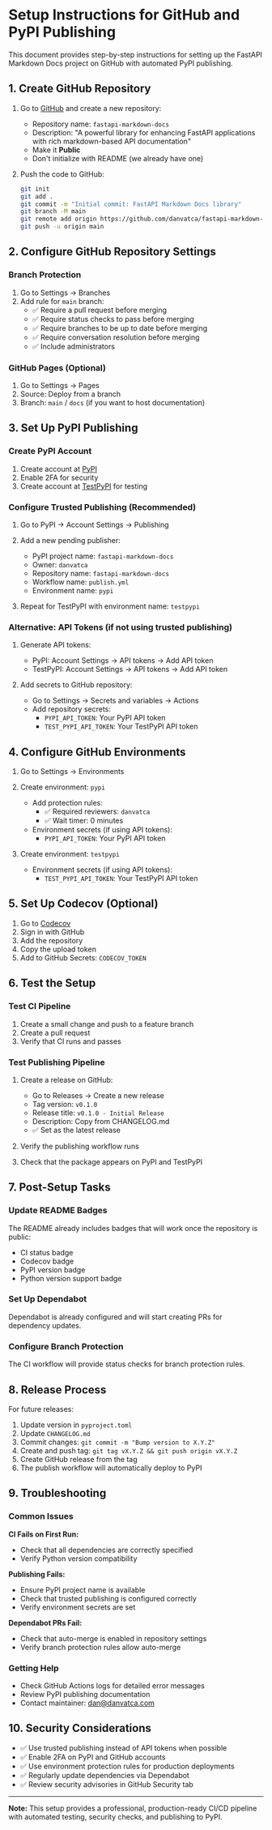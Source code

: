 # Setup Instructions for GitHub and PyPI Publishing

This document provides step-by-step instructions for setting up the FastAPI Markdown Docs project on GitHub with automated PyPI publishing.

## 1. Create GitHub Repository

1. Go to [GitHub](https://github.com) and create a new repository:
   - Repository name: `fastapi-markdown-docs`
   - Description: "A powerful library for enhancing FastAPI applications with rich markdown-based API documentation"
   - Make it **Public**
   - Don't initialize with README (we already have one)

2. Push the code to GitHub:
   ```bash
   git init
   git add .
   git commit -m "Initial commit: FastAPI Markdown Docs library"
   git branch -M main
   git remote add origin https://github.com/danvatca/fastapi-markdown-docs.git
   git push -u origin main
   ```

## 2. Configure GitHub Repository Settings

### Branch Protection
1. Go to Settings → Branches
2. Add rule for `main` branch:
   - ✅ Require a pull request before merging
   - ✅ Require status checks to pass before merging
   - ✅ Require branches to be up to date before merging
   - ✅ Require conversation resolution before merging
   - ✅ Include administrators

### GitHub Pages (Optional)
1. Go to Settings → Pages
2. Source: Deploy from a branch
3. Branch: `main` / `docs` (if you want to host documentation)

## 3. Set Up PyPI Publishing

### Create PyPI Account
1. Create account at [PyPI](https://pypi.org/account/register/)
2. Enable 2FA for security
3. Create account at [TestPyPI](https://test.pypi.org/account/register/) for testing

### Configure Trusted Publishing (Recommended)
1. Go to PyPI → Account Settings → Publishing
2. Add a new pending publisher:
   - PyPI project name: `fastapi-markdown-docs`
   - Owner: `danvatca`
   - Repository name: `fastapi-markdown-docs`
   - Workflow name: `publish.yml`
   - Environment name: `pypi`

3. Repeat for TestPyPI with environment name: `testpypi`

### Alternative: API Tokens (if not using trusted publishing)
1. Generate API tokens:
   - PyPI: Account Settings → API tokens → Add API token
   - TestPyPI: Account Settings → API tokens → Add API token

2. Add secrets to GitHub repository:
   - Go to Settings → Secrets and variables → Actions
   - Add repository secrets:
     - `PYPI_API_TOKEN`: Your PyPI API token
     - `TEST_PYPI_API_TOKEN`: Your TestPyPI API token

## 4. Configure GitHub Environments

1. Go to Settings → Environments
2. Create environment: `pypi`
   - Add protection rules:
     - ✅ Required reviewers: `danvatca`
     - ✅ Wait timer: 0 minutes
   - Environment secrets (if using API tokens):
     - `PYPI_API_TOKEN`: Your PyPI API token

3. Create environment: `testpypi`
   - Environment secrets (if using API tokens):
     - `TEST_PYPI_API_TOKEN`: Your TestPyPI API token

## 5. Set Up Codecov (Optional)

1. Go to [Codecov](https://codecov.io/)
2. Sign in with GitHub
3. Add the repository
4. Copy the upload token
5. Add to GitHub Secrets: `CODECOV_TOKEN`

## 6. Test the Setup

### Test CI Pipeline
1. Create a small change and push to a feature branch
2. Create a pull request
3. Verify that CI runs and passes

### Test Publishing Pipeline
1. Create a release on GitHub:
   - Go to Releases → Create a new release
   - Tag version: `v0.1.0`
   - Release title: `v0.1.0 - Initial Release`
   - Description: Copy from CHANGELOG.md
   - ✅ Set as the latest release

2. Verify the publishing workflow runs
3. Check that the package appears on PyPI and TestPyPI

## 7. Post-Setup Tasks

### Update README Badges
The README already includes badges that will work once the repository is public:
- CI status badge
- Codecov badge
- PyPI version badge
- Python version support badge

### Set Up Dependabot
Dependabot is already configured and will start creating PRs for dependency updates.

### Configure Branch Protection
The CI workflow will provide status checks for branch protection rules.

## 8. Release Process

For future releases:

1. Update version in `pyproject.toml`
2. Update `CHANGELOG.md`
3. Commit changes: `git commit -m "Bump version to X.Y.Z"`
4. Create and push tag: `git tag vX.Y.Z && git push origin vX.Y.Z`
5. Create GitHub release from the tag
6. The publish workflow will automatically deploy to PyPI

## 9. Troubleshooting

### Common Issues

**CI Fails on First Run:**
- Check that all dependencies are correctly specified
- Verify Python version compatibility

**Publishing Fails:**
- Ensure PyPI project name is available
- Check that trusted publishing is configured correctly
- Verify environment secrets are set

**Dependabot PRs Fail:**
- Check that auto-merge is enabled in repository settings
- Verify branch protection rules allow auto-merge

### Getting Help

- Check GitHub Actions logs for detailed error messages
- Review PyPI publishing documentation
- Contact maintainer: dan@danvatca.com

## 10. Security Considerations

- ✅ Use trusted publishing instead of API tokens when possible
- ✅ Enable 2FA on PyPI and GitHub accounts
- ✅ Use environment protection rules for production deployments
- ✅ Regularly update dependencies via Dependabot
- ✅ Review security advisories in GitHub Security tab

---

**Note:** This setup provides a professional, production-ready CI/CD pipeline with automated testing, security checks, and publishing to PyPI. 